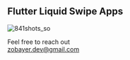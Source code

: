 ## Flutter Liquid Swipe Apps
![841shots_so](https://github.com/zobayerdev/Flutter_Liquid_Swipe/assets/74914169/22c9ac0e-cf85-4a1e-a6c6-0dbef7bcc8f3)

Feel free to reach out <br>
zobayer.dev@gmail.com
